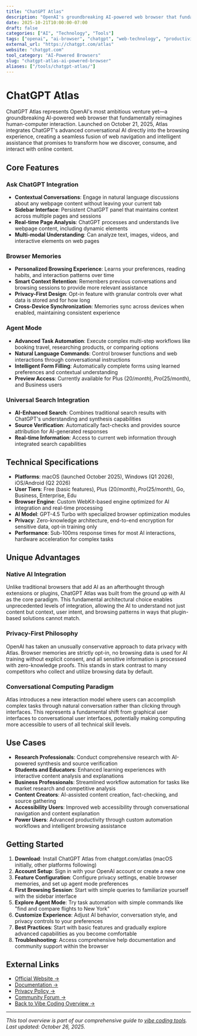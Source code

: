 ```yaml
---
title: "ChatGPT Atlas"
description: "OpenAI's groundbreaking AI-powered web browser that fundamentally reimagines how we interact with the internet through integrated AI assistance"
date: 2025-10-21T10:00:00-07:00
draft: false
categories: ["AI", "Technology", "Tools"]
tags: ["openai", "ai-browser", "chatgpt", "web-technology", "productivity-tools", "ai-integration"]
external_url: "https://chatgpt.com/atlas"
website: "chatgpt.com"
tool_category: "AI-Powered Browsers"
slug: "chatgpt-atlas-ai-powered-browser"
aliases: ["/tools/chatgpt-atlas/"]
---
```


# ChatGPT Atlas

ChatGPT Atlas represents OpenAI's most ambitious venture yet—a groundbreaking AI-powered web browser that fundamentally reimagines human-computer interaction. Launched on October 21, 2025, Atlas integrates ChatGPT's advanced conversational AI directly into the browsing experience, creating a seamless fusion of web navigation and intelligent assistance that promises to transform how we discover, consume, and interact with online content.

## Core Features

### Ask ChatGPT Integration
- **Contextual Conversations**: Engage in natural language discussions about any webpage content without leaving your current tab
- **Sidebar Interface**: Persistent ChatGPT panel that maintains context across multiple pages and sessions
- **Real-time Page Analysis**: ChatGPT processes and understands live webpage content, including dynamic elements
- **Multi-modal Understanding**: Can analyze text, images, videos, and interactive elements on web pages

### Browser Memories
- **Personalized Browsing Experience**: Learns your preferences, reading habits, and interaction patterns over time
- **Smart Context Retention**: Remembers previous conversations and browsing sessions to provide more relevant assistance
- **Privacy-First Design**: Opt-in feature with granular controls over what data is stored and for how long
- **Cross-Device Synchronization**: Memories sync across devices when enabled, maintaining consistent experience

### Agent Mode
- **Advanced Task Automation**: Execute complex multi-step workflows like booking travel, researching products, or comparing options
- **Natural Language Commands**: Control browser functions and web interactions through conversational instructions
- **Intelligent Form Filling**: Automatically complete forms using learned preferences and contextual understanding
- **Preview Access**: Currently available for Plus ($20/month), Pro ($25/month), and Business users

### Universal Search Integration
- **AI-Enhanced Search**: Combines traditional search results with ChatGPT's understanding and synthesis capabilities
- **Source Verification**: Automatically fact-checks and provides source attribution for AI-generated responses
- **Real-time Information**: Access to current web information through integrated search capabilities

## Technical Specifications

- **Platforms**: macOS (launched October 2025), Windows (Q1 2026), iOS/Android (Q2 2026)
- **User Tiers**: Free (basic features), Plus ($20/month), Pro ($25/month), Go, Business, Enterprise, Edu
- **Browser Engine**: Custom WebKit-based engine optimized for AI integration and real-time processing
- **AI Model**: GPT-4.5 Turbo with specialized browser optimization modules
- **Privacy**: Zero-knowledge architecture, end-to-end encryption for sensitive data, opt-in training only
- **Performance**: Sub-100ms response times for most AI interactions, hardware acceleration for complex tasks

## Unique Advantages

### Native AI Integration
Unlike traditional browsers that add AI as an afterthought through extensions or plugins, ChatGPT Atlas was built from the ground up with AI as the core paradigm. This fundamental architectural choice enables unprecedented levels of integration, allowing the AI to understand not just content but context, user intent, and browsing patterns in ways that plugin-based solutions cannot match.

### Privacy-First Philosophy
OpenAI has taken an unusually conservative approach to data privacy with Atlas. Browser memories are strictly opt-in, no browsing data is used for AI training without explicit consent, and all sensitive information is processed with zero-knowledge proofs. This stands in stark contrast to many competitors who collect and utilize browsing data by default.

### Conversational Computing Paradigm
Atlas introduces a new interaction model where users can accomplish complex tasks through natural conversation rather than clicking through interfaces. This represents a fundamental shift from graphical user interfaces to conversational user interfaces, potentially making computing more accessible to users of all technical skill levels.

## Use Cases

- **Research Professionals**: Conduct comprehensive research with AI-powered synthesis and source verification
- **Students and Educators**: Enhanced learning experiences with interactive content analysis and explanations
- **Business Professionals**: Streamlined workflow automation for tasks like market research and competitive analysis
- **Content Creators**: AI-assisted content creation, fact-checking, and source gathering
- **Accessibility Users**: Improved web accessibility through conversational navigation and content explanation
- **Power Users**: Advanced productivity through custom automation workflows and intelligent browsing assistance

## Getting Started

1. **Download**: Install ChatGPT Atlas from chatgpt.com/atlas (macOS initially, other platforms following)
2. **Account Setup**: Sign in with your OpenAI account or create a new one
3. **Feature Configuration**: Configure privacy settings, enable browser memories, and set up agent mode preferences
4. **First Browsing Session**: Start with simple queries to familiarize yourself with the sidebar interface
5. **Explore Agent Mode**: Try task automation with simple commands like "find and compare flights to New York"
6. **Customize Experience**: Adjust AI behavior, conversation style, and privacy controls to your preferences
7. **Best Practices**: Start with basic features and gradually explore advanced capabilities as you become comfortable
8. **Troubleshooting**: Access comprehensive help documentation and community support within the browser

## External Links

- [Official Website →](https://chatgpt.com/atlas)
- [Documentation →](https://help.openai.com/atlas)
- [Privacy Policy →](https://openai.com/policies/privacy)
- [Community Forum →](https://community.openai.com/atlas)
- [Back to Vibe Coding Overview →](/blog/posts/vibe-coding-revolution/)

---

*This tool overview is part of our comprehensive guide to [vibe coding tools](/blog/posts/vibe-coding-revolution/). Last updated: October 26, 2025.*
